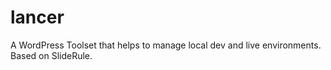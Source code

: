 # lancer
A WordPress Toolset that helps to manage local dev and live environments. Based on SlideRule.

